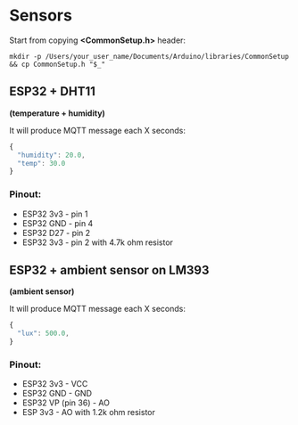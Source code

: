 # Sensors

Start from copying **<CommonSetup.h>** header:

`mkdir -p /Users/your_user_name/Documents/Arduino/libraries/CommonSetup && cp CommonSetup.h "$_"`

## ESP32 + DHT11
**(temperature + humidity)**

It will produce MQTT message each X seconds:
```js
{
  "humidity": 20.0,
  "temp": 30.0
}
```
### Pinout:
- ESP32 3v3 - pin 1
- ESP32 GND - pin 4
- ESP32 D27 - pin 2
- ESP32 3v3 - pin 2 with 4.7k ohm resistor


## ESP32 + ambient sensor on LM393
**(ambient sensor)**

It will produce MQTT message each X seconds:
```js
{
  "lux": 500.0,
}
```
### Pinout:
- ESP32 3v3 - VCC
- ESP32 GND - GND
- ESP32 VP (pin 36) - AO
- ESP 3v3 - AO with 1.2k ohm resistor

